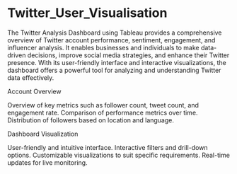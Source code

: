 # Twitter_User_Visualisation

The Twitter Analysis Dashboard using Tableau provides a comprehensive overview of Twitter account performance, sentiment, engagement, and influencer analysis. It enables businesses and individuals to make data-driven decisions, improve social media strategies, and enhance their Twitter presence. With its user-friendly interface and interactive visualizations, the dashboard offers a powerful tool for analyzing and understanding Twitter data effectively.


Account Overview

Overview of key metrics such as follower count, tweet count, and engagement rate.
Comparison of performance metrics over time.
Distribution of followers based on location and language.


Dashboard Visualization

User-friendly and intuitive interface.
Interactive filters and drill-down options.
Customizable visualizations to suit specific requirements.
Real-time updates for live monitoring.


